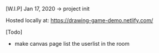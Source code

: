 [W.I.P]
Jan 17, 2020 -> project init

Hosted locally at: 
https://drawing-game-demo.netlify.com/

[Todo]

- make canvas page list the userlist in the room
